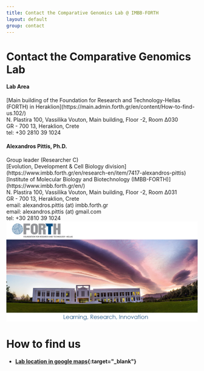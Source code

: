 ```yaml
---
title: Contact the Comparative Genomics Lab @ IMBB-FORTH
layout: default
group: contact
---
```


# Contact the Comparative Genomics Lab


<div class="row">

<div class="col-md-4">

  <h4>Lab Area </h4>
  [Main building of the Foundation for Research and Technology-Hellas (FORTH) in Heraklion](https://main.admin.forth.gr/en/content/How-to-find-us.102/)<br>
  Ν. Plastira 100, Vassilika Vouton, Main building, Floor -2, Room Δ030<br>
  GR - 700 13, Heraklion, Crete<br>
  tel: +30 2810 39 1024

</div>

<div class="col-md-4">

  <h4>Alexandros Pittis, Ph.D.</h4>
  Group leader (Researcher C)<br>
  [Evolution, Development & Cell Biology division](https://www.imbb.forth.gr/en/research-en/item/7417-alexandros-pittis)<br>
  [Institute of Molecular Biology and Biotechnology (IMBB-FORTH)](https://www.imbb.forth.gr/en/)<br>
  Ν. Plastira 100, Vassilika Vouton, Main building, Floor -2, Room Δ031<br>
  GR - 700 13, Heraklion, Crete<br>
  email: alexandros.pittis (at) imbb.forth.gr <br>
  email: alexandros.pittis (at) gmail.com <br>
  tel: +30 2810 39 1024

</div>

<!---
<div class="col-md-4">

  <h4> Rebecca Niznak</h4>
  Executive Business Adminstrator for James Fraser and<br>
  [Department of Bioengineering and Therapeutic Sciences](http://bts.ucsf.edu)<br>
  email: rebecca.niznak2 (at) ucsf.edu<br>
  tel: <br>

</div>
-->

</div>

<img class="img-fluid" src="/static/forth_dramatic.jpg" alt="FORTH main building - Copyright: Christos Tsoumplekas">

# How to find us
* #### [Lab location in google maps](https://maps.app.goo.gl/KR1YEVn2A74BcRrM8){:target="_blank"}
